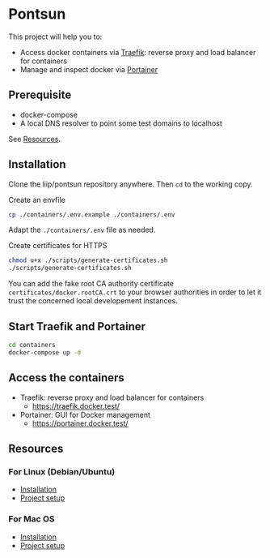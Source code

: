 # Pontsun

This project will help you to:

* Access docker containers via [Traefik](https://traefik.io/): reverse proxy and load balancer for containers
* Manage and inspect docker via [Portainer](https://www.portainer.io/)

## Prerequisite

- docker-compose
- A local DNS resolver to point some test domains to localhost

See [Resources](#resources).

## Installation
Clone the liip/pontsun repository anywhere. Then `cd` to the working copy.

Create an envfile

```bash
cp ./containers/.env.example ./containers/.env
```

Adapt the `./containers/.env` file as needed.

Create certificates for HTTPS

```bash
chmod u+x ./scripts/generate-certificates.sh
./scripts/generate-certificates.sh
```

You can add the fake root CA authority certificate `certificates/docker.rootCA.crt` to your browser authorities in order to let it trust the concerned local developement instances.

## Start Traefik and Portainer

```bash
cd containers
docker-compose up -d
```

## Access the containers

- Traefik: reverse proxy and load balancer for containers
  - https://traefik.docker.test/
- Portainer: GUI for Docker management
  - https://portainer.docker.test/

## Resources

### For Linux (Debian/Ubuntu)

- [Installation](docs/installation-for-ubuntu.md)
- [Project setup](docs/project-setup-for-ubuntu.md)

### For Mac OS

- [Installation](docs/installation-for-mac.md)
- [Project setup](docs/project-setup-for-mac.md)
